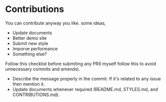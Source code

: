 # Contributions

You can contribute anyway you like. some ideas,

- Update documents
- Better demo site
- Submit new style
- Imporve performance
- Something else?

Follow this checklist before submiting any PR(I myself follow this to avoid unnecessary commits and amends).

- Describe the message properly in the commit. If it's related to any issue then mention it.
- Update documents whenever required (README.md, STYLES.md, and CONTRIBUTIONS.md).
